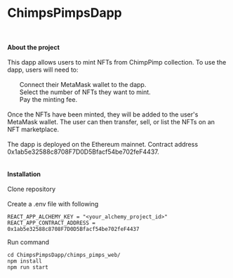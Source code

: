 # ChimpsPimpsDapp
\
\
**About the project**\
\
This dapp allows users to mint NFTs from ChimpPimp collection. To use the dapp, users will need to:\
\
&emsp;&emsp;Connect their MetaMask wallet to the dapp.\
&emsp;&emsp;Select the number of NFTs they want to mint.\
&emsp;&emsp;Pay the minting fee.\
\
Once the NFTs have been minted, they will be added to the user's MetaMask wallet. The user can then transfer, sell, or list the NFTs on an NFT marketplace.\
\
The dapp is deployed on the Ethereum mainnet. Contract address 0x1ab5e32588c8708F7D0D5Bfacf54be702feF4437.\
\
\
**Installation**\
\
Clone repository\
\
Create a .env file with following
```
REACT_APP_ALCHEMY_KEY = "<your_alchemy_project_id>"
REACT_APP_CONTRACT_ADDRESS = 0x1ab5e32588c8708F7D0D5Bfacf54be702feF4437
```
Run command
```
cd ChimpsPimpsDapp/chimps_pimps_web/
npm install
npm run start
```

